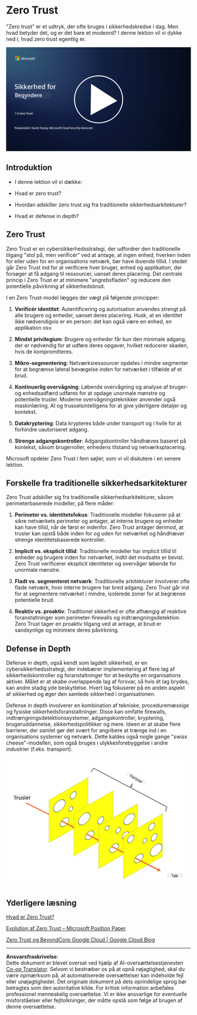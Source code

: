 <!--
CO_OP_TRANSLATOR_METADATA:
{
  "original_hash": "75f77f972d2233c584f87c1eb96c983b",
  "translation_date": "2025-09-03T20:31:19+00:00",
  "source_file": "1.5 Zero trust.md",
  "language_code": "da"
}
-->
# Zero Trust

"Zero trust" er et udtryk, der ofte bruges i sikkerhedskredse i dag. Men hvad betyder det, og er det bare et modeord? I denne lektion vil vi dykke ned i, hvad zero trust egentlig er.

[![Se videoen](../../translated_images/1-5_placeholder.36b707a8de54c96991f42d1e0a5979771993f470834d818e581c8de8c447bc5b.da.png)](https://learn-video.azurefd.net/vod/player?id=ee1551cc-e7a5-4db6-a897-c286abe68a69)

## Introduktion

- I denne lektion vil vi dække:

- Hvad er zero trust?

- Hvordan adskiller zero trust sig fra traditionelle sikkerhedsarkitekturer?

- Hvad er defense in depth?

## Zero Trust

Zero Trust er en cybersikkerhedsstrategi, der udfordrer den traditionelle tilgang "stol på, men verificér" ved at antage, at ingen enhed, hverken inden for eller uden for en organisations netværk, bør have iboende tillid. I stedet går Zero Trust ind for at verificere hver bruger, enhed og applikation, der forsøger at få adgang til ressourcer, uanset deres placering. Det centrale princip i Zero Trust er at minimere "angrebsfladen" og reducere den potentielle påvirkning af sikkerhedsbrud.

I en Zero Trust-model lægges der vægt på følgende principper:

1. **Verificér identitet**: Autentificering og autorisation anvendes strengt på alle brugere og enheder, uanset deres placering. Husk, at en identitet ikke nødvendigvis er en person: det kan også være en enhed, en applikation osv.

2. **Mindst privilegium**: Brugere og enheder får kun den minimale adgang, der er nødvendig for at udføre deres opgaver, hvilket reducerer skaden, hvis de kompromitteres.

3. **Mikro-segmentering**: Netværksressourcer opdeles i mindre segmenter for at begrænse lateral bevægelse inden for netværket i tilfælde af et brud.

4. **Kontinuerlig overvågning**: Løbende overvågning og analyse af bruger- og enhedsadfærd udføres for at opdage unormale mønstre og potentielle trusler. Moderne overvågningsteknikker anvender også maskinlæring, AI og trusselsintelligens for at give yderligere detaljer og kontekst.

5. **Datakryptering**: Data krypteres både under transport og i hvile for at forhindre uautoriseret adgang.

6. **Strenge adgangskontroller**: Adgangskontroller håndhæves baseret på kontekst, såsom brugerroller, enhedens tilstand og netværksplacering.

Microsoft opdeler Zero Trust i fem søjler, som vi vil diskutere i en senere lektion.

## Forskelle fra traditionelle sikkerhedsarkitekturer

Zero Trust adskiller sig fra traditionelle sikkerhedsarkitekturer, såsom perimeterbaserede modeller, på flere måder:

1. **Perimeter vs. identitetsfokus**: Traditionelle modeller fokuserer på at sikre netværkets perimeter og antager, at interne brugere og enheder kan have tillid, når de først er indenfor. Zero Trust antager derimod, at trusler kan opstå både inden for og uden for netværket og håndhæver strenge identitetsbaserede kontroller.

2. **Implicit vs. eksplicit tillid**: Traditionelle modeller har implicit tillid til enheder og brugere inden for netværket, indtil det modsatte er bevist. Zero Trust verificerer eksplicit identiteter og overvåger løbende for unormale mønstre.

3. **Fladt vs. segmenteret netværk**: Traditionelle arkitekturer involverer ofte flade netværk, hvor interne brugere har bred adgang. Zero Trust går ind for at segmentere netværket i mindre, isolerede zoner for at begrænse potentielle brud.

4. **Reaktiv vs. proaktiv**: Traditionel sikkerhed er ofte afhængig af reaktive foranstaltninger som perimeter-firewalls og indtrængningsdetektion. Zero Trust tager en proaktiv tilgang ved at antage, at brud er sandsynlige og minimere deres påvirkning.

## Defense in Depth

Defense in depth, også kendt som lagdelt sikkerhed, er en cybersikkerhedsstrategi, der indebærer implementering af flere lag af sikkerhedskontroller og foranstaltninger for at beskytte en organisations aktiver. Målet er at skabe overlappende lag af forsvar, så hvis ét lag brydes, kan andre stadig yde beskyttelse. Hvert lag fokuserer på en anden aspekt af sikkerhed og øger den samlede sikkerhed i organisationen.

Defense in depth involverer en kombination af tekniske, proceduremæssige og fysiske sikkerhedsforanstaltninger. Disse kan omfatte firewalls, indtrængningsdetektionssystemer, adgangskontroller, kryptering, brugeruddannelse, sikkerhedspolitikker og mere. Ideen er at skabe flere barrierer, der samlet gør det svært for angribere at trænge ind i en organisations systemer og netværk. Dette kaldes også nogle gange "swiss cheese"-modellen, som også bruges i ulykkesforebyggelse i andre industrier (f.eks. transport).

![image](../../translated_images/swisscheese.dc1f2a129515c5af146d3fe0b5e69305e16bfb7ae348d0e4d59a02ada9f5e92b.da.png)

## Yderligere læsning

[Hvad er Zero Trust?](https://learn.microsoft.com/security/zero-trust/zero-trust-overview?WT.mc_id=academic-96948-sayoung)

[Evolution af Zero Trust – Microsoft Position Paper](https://query.prod.cms.rt.microsoft.com/cms/api/am/binary/RWJJdT?WT.mc_id=academic-96948-sayoung)

[Zero Trust og BeyondCorp Google Cloud | Google Cloud Blog](https://cloud.google.com/blog/topics/developers-practitioners/zero-trust-and-beyondcorp-google-cloud)

---

**Ansvarsfraskrivelse**:  
Dette dokument er blevet oversat ved hjælp af AI-oversættelsestjenesten [Co-op Translator](https://github.com/Azure/co-op-translator). Selvom vi bestræber os på at opnå nøjagtighed, skal du være opmærksom på, at automatiserede oversættelser kan indeholde fejl eller unøjagtigheder. Det originale dokument på dets oprindelige sprog bør betragtes som den autoritative kilde. For kritisk information anbefales professionel menneskelig oversættelse. Vi er ikke ansvarlige for eventuelle misforståelser eller fejltolkninger, der måtte opstå som følge af brugen af denne oversættelse.